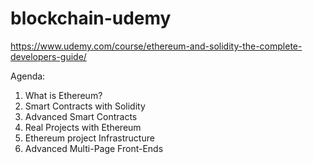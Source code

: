 # blockchain-udemy

https://www.udemy.com/course/ethereum-and-solidity-the-complete-developers-guide/

Agenda:
1. What is Ethereum?
2. Smart Contracts with Solidity
3. Advanced Smart Contracts
4. Real Projects with Ethereum
5. Ethereum project Infrastructure
6. Advanced Multi-Page Front-Ends
